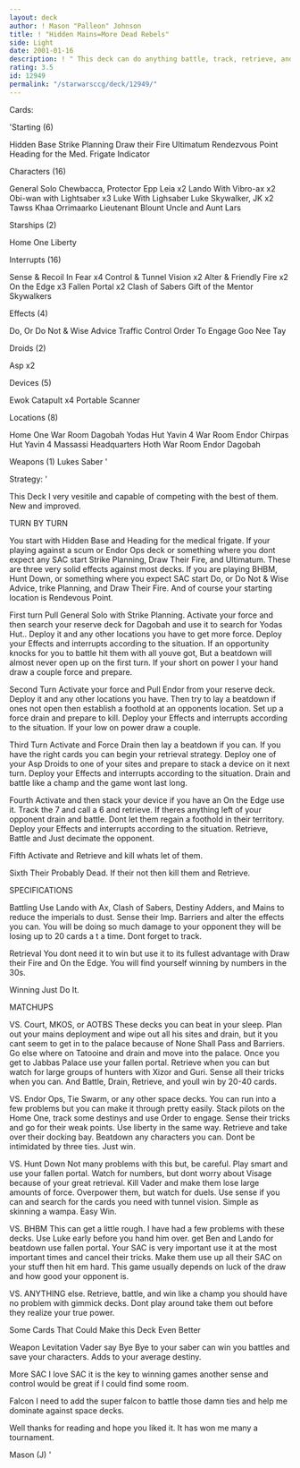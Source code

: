 ```yaml
---
layout: deck
author: ! Mason "Palleon" Johnson
title: ! "Hidden Mains=More Dead Rebels"
side: Light
date: 2001-01-16
description: ! " This deck can do anything battle, track, retrieve, and win"
rating: 3.5
id: 12949
permalink: "/starwarsccg/deck/12949/"
---
```

Cards: 

'Starting (6)

Hidden Base
Strike Planning
Draw their Fire
Ultimatum
Rendezvous Point
Heading for the Med. Frigate
Indicator

Characters (16)

General Solo
Chewbacca, Protector
Epp Leia x2
Lando With Vibro-ax x2
Obi-wan with Lightsaber x3
Luke With Lighsaber
Luke Skywalker, JK x2
Tawss Khaa
Orrimaarko
Lieutenant Blount
Uncle and Aunt Lars

Starships (2)

Home One
Liberty

Interrupts (16)

Sense & Recoil In Fear x4
Control & Tunnel Vision x2
Alter & Friendly Fire x2
On the Edge x3
Fallen Portal x2
Clash of Sabers
Gift of the Mentor
Skywalkers

Effects (4)

Do, Or Do Not & Wise Advice
Traffic Control
Order To Engage
Goo Nee Tay

Droids (2)

Asp x2

Devices (5)

Ewok Catapult x4
Portable Scanner

Locations (8)

Home One War Room
Dagobah Yodas Hut
Yavin 4 War Room
Endor Chirpas Hut
Yavin 4 Massassi Headquarters
Hoth War Room
Endor
Dagobah

Weapons (1)
Lukes Saber '

Strategy: '

This Deck I very vesitile and capable of competing with the best of them.  New and improved.

TURN BY TURN

You start with Hidden Base and Heading for the medical frigate. If your playing against a scum or
Endor Ops deck or something where you dont expect any SAC start Strike Planning, Draw Their
Fire, and Ultimatum. These are three very solid effects against most decks. If you are playing
BHBM, Hunt Down, or something where you expect SAC start Do, or Do Not & Wise Advice,
trike Planning, and Draw Their Fire. And of course your starting location is Rendevous Point.

First turn Pull General Solo with Strike Planning. Activate your force and then search your
reserve deck for Dagobah and use it to search for Yodas Hut.. Deploy it and any other locations
you have to get more force. Deploy your Effects and interrupts according to the situation. If an
opportunity knocks for you to battle hit them with all youve got, But a beatdown will almost never
open up on the first turn. If your short on power I your hand draw a couple force and prepare.

Second Turn Activate your force and Pull Endor from your reserve deck. Deploy it and any other
locations you have. Then try to lay a beatdown if ones not open then establish a foothold at an
opponents location. Set up a force drain and prepare to kill. Deploy your Effects and interrupts
according to the situation. If your low on power draw a couple.

Third Turn Activate and Force Drain then lay a beatdown if you can. If you have the right cards
you can begin your retrieval strategy. Deploy one of your Asp Droids to one of your sites and
prepare to stack a device on it next turn. Deploy your Effects and interrupts according to the
situation. Drain and battle like a champ and the game wont last long.

Fourth Activate and then stack your device if you have an On the Edge use it. Track the 7 and
call a 6 and retrieve. If theres anything left of your opponent drain and battle. Dont let them
regain a foothold in their territory. Deploy your Effects and interrupts according to the situation.
Retrieve, Battle and Just decimate the opponent.

Fifth Activate and Retrieve and kill whats let of them.

Sixth Their Probably Dead. If their not then kill them and Retrieve.

SPECIFICATIONS

Battling Use Lando with Ax, Clash of Sabers, Destiny Adders, and Mains to reduce the imperials
to dust. Sense their Imp. Barriers and alter the effects you can. You will be doing so much
damage to your opponent they will be losing up to 20 cards a t a time. Dont forget to track.

Retrieval You dont need it to win but use it to its fullest advantage with Draw their Fire and On
the Edge. You will find yourself winning by numbers in the 30s.

Winning Just Do It.

MATCHUPS

VS. Court, MKOS, or AOTBS
These decks you can beat in your sleep.
Plan out your mains deployment and wipe out all his sites and drain, but it you cant seem to get
in to the palace because of None Shall Pass and Barriers. Go else where on Tatooine and drain
and move into the palace. Once you get to Jabbas Palace use your fallen portal. Retrieve when
you can but watch for large groups of hunters with Xizor and Guri. Sense all their tricks when you
can. And Battle, Drain, Retrieve, and youll win by 20-40 cards.

VS. Endor Ops, Tie Swarm, or any other space decks. You can run into a few problems but you
can make it through pretty easily. Stack pilots on the Home One, track some destinys and use
Order to engage. Sense their tricks and go for their weak points. Use liberty in the same way.
Retrieve and take over their docking bay. Beatdown any characters you can. Dont be
intimidated by three ties. Just win.

VS. Hunt Down
Not many problems with this but, be careful. Play smart and use your fallen portal. Watch for
numbers, but dont worry about Visage because of your great retrieval. Kill Vader and make
them lose large amounts of force. Overpower them, but watch for duels. Use sense if you can
and search for the cards you need with tunnel vision. Simple as skinning a wampa. Easy Win.

VS. BHBM
This can get a little rough. I have had a few problems with these decks. Use Luke early before
you hand him over. get Ben and Lando for beatdown use fallen portal. Your SAC is very
important use it at the most important times and cancel their tricks. Make them use up all their
SAC on your stuff then hit em hard. This game usually depends on luck of the draw and how
good your opponent is.

VS. ANYTHING else.
Retrieve, battle, and win like a champ you should have no problem with gimmick decks. Dont
play around take them out before they realize your true power.

Some Cards That Could Make this Deck Even Better

Weapon Levitation Vader say Bye Bye to your saber can win you battles and save your
characters. Adds to your average destiny.

More SAC I love SAC it is the key to winning games another sense and control would be great if
I could find some room.

Falcon I need to add the super falcon to battle those damn ties and help me dominate against
space decks.

Well thanks for reading and hope you liked it. It has won me many a tournament.

Mason (J)  '
